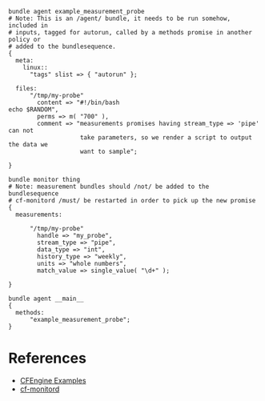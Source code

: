 ``` {.cfengine3 tangle="measure_value_with_pipe_stream_type.cf"}
bundle agent example_measurement_probe
# Note: This is an /agent/ bundle, it needs to be run somehow, included in
# inputs, tagged for autorun, called by a methods promise in another policy or
# added to the bundlesequence.
{
  meta:
    linux::
      "tags" slist => { "autorun" };

  files:
      "/tmp/my-probe"
        content => "#!/bin/bash
echo $RANDOM",
        perms => m( "700" ),
        comment => "measurements promises having stream_type => 'pipe' can not
                    take parameters, so we render a script to output the data we
                    want to sample";

}

bundle monitor thing
# Note: measurement bundles should /not/ be added to the bundlesequence
# cf-monitord /must/ be restarted in order to pick up the new promise
{
  measurements:

      "/tmp/my-probe"
        handle => "my_probe",
        stream_type => "pipe",
        data_type => "int",
        history_type => "weekly",
        units => "whole numbers",
        match_value => single_value( "\d+" );

}

bundle agent __main__
{
  methods:
      "example_measurement_probe";
}
```

# References

- [CFEngine Examples](id:38277465-771a-4db4-983a-8dfd434b1aff)
- [cf-monitord](id:99de5de8-26a7-4778-9251-05151523a5f7)
